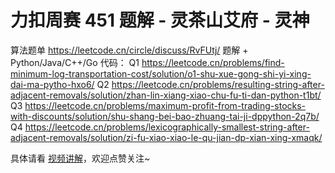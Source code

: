 # 力扣周赛 451 题解 - 灵茶山艾府 - 灵神

算法题单 https://leetcode.cn/circle/discuss/RvFUtj/
题解 + Python/Java/C++/Go 代码：
Q1 https://leetcode.cn/problems/find-minimum-log-transportation-cost/solution/o1-shu-xue-gong-shi-yi-xing-dai-ma-pytho-hxo6/
Q2 https://leetcode.cn/problems/resulting-string-after-adjacent-removals/solution/zhan-lin-xiang-xiao-chu-fu-ti-dan-python-t1bt/
Q3 https://leetcode.cn/problems/maximum-profit-from-trading-stocks-with-discounts/solution/shu-shang-bei-bao-zhuang-tai-ji-dppython-2q7b/
Q4 https://leetcode.cn/problems/lexicographically-smallest-string-after-adjacent-removals/solution/zi-fu-xiao-xiao-le-qu-jian-dp-xian-xing-xmaqk/

具体请看 [视频讲解](https://www.bilibili.com/video/TODO时间/?t=2m30s)，欢迎点赞关注~
